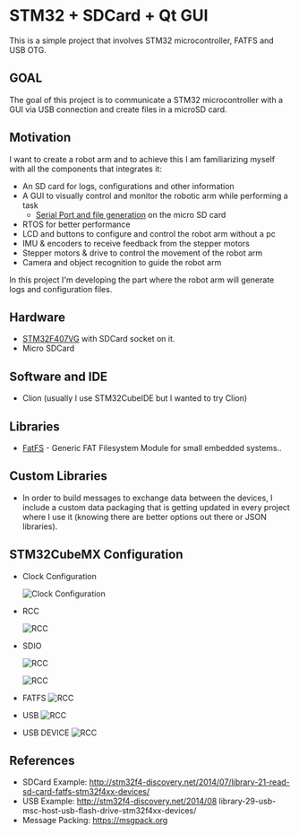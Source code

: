 # STM32 + SDCard + Qt GUI

This is a simple project that involves STM32 microcontroller, FATFS and USB OTG.

## GOAL

The goal of this project is to communicate a STM32 microcontroller with a GUI via USB connection and create files in a microSD card.

## Motivation

I want to create a robot arm and to achieve this I am familiarizing myself with all the components that integrates it:

- An SD card for logs, configurations and other information
- A GUI to visually control and monitor the robotic arm while performing a task
  - [Serial Port and file generation](https://github.com/Vlixes95/Qt-Serial-Port) on the micro SD card
- RTOS for better performance
- LCD and buttons to configure and control the robot arm without a pc
- IMU & encoders to receive feedback from the stepper motors
- Stepper motors & drive to control the movement of the robot arm
- Camera and object recognition to guide the robot arm

In this project I'm developing the part where the robot arm will generate logs and configuration files.

## Hardware

- [STM32F407VG](https://stm32-base.org/boards/STM32F407VGT6-STM32F4XX-M) with SDCard socket on it.
- Micro SDCard

## Software and IDE

- Clion (usually I use STM32CubeIDE but I wanted to try Clion)

## Libraries

- [FatFS](http://elm-chan.org/fsw/ff/00index_e.html) - Generic FAT Filesystem Module for small embedded systems..

## Custom Libraries

- In order to build messages to exchange data between the devices, I include a custom data packaging that is getting updated in every project where I use it (knowing there are better options out there or JSON libraries).

## STM32CubeMX Configuration

- Clock Configuration

  ![Clock Configuration](images/clock_config.PNG)

- RCC

  ![RCC](images/rcc.PNG)

- SDIO

  ![RCC](images/sdio.PNG)

  ![RCC](images/sdio1.PNG)

- FATFS
  ![RCC](images/fatfs.PNG)

- USB
  ![RCC](images/usb.PNG)

- USB DEVICE
  ![RCC](images/usb_device.PNG)

## References

- SDCard Example: http://stm32f4-discovery.net/2014/07/library-21-read-sd-card-fatfs-stm32f4xx-devices/
- USB Example: http://stm32f4-discovery.net/2014/08 library-29-usb-msc-host-usb-flash-drive-stm32f4xx-devices/
- Message Packing: https://msgpack.org
